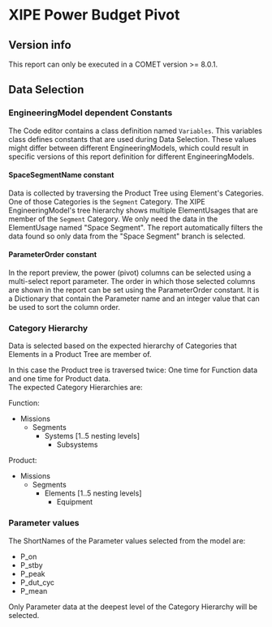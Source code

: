 # XIPE Power Budget Pivot

## Version info
This report can only be executed in a COMET version >= 8.0.1.
</br>

## Data Selection

### EngineeringModel dependent Constants
The Code editor contains a class definition named `Variables`.
This variables class defines constants that are used during Data Selection.
These values might differ between different EngineeringModels, which could result in specific versions of this report definition for different EngineeringModels.

#### SpaceSegmentName constant
Data is collected by traversing the Product Tree using Element's Categories.
One of those Categories is the `Segment` Category.
The XIPE EngineeringModel's tree hierarchy shows multiple ElementUsages that are member of the `Segment` Category.
We only need the data in the ElementUsage named "Space Segment".
The report automatically filters the data found so only data from the "Space Segment" branch is selected.

#### ParameterOrder constant
In the report preview, the power (pivot) columns can be selected using a multi-select report parameter.
The order in which those selected columns are shown in the report can be set using the ParameterOrder constant.
It is a Dictionary that contain the Parameter name and an integer value that can be used to sort the column order.

### Category Hierarchy
Data is selected based on the expected hierarchy of Categories that Elements in a Product Tree are member of.

In this case the Product tree is traversed twice: One time for Function data and one time for Product data.<br/>
The expected Category Hierarchies are:

Function:
- Missions
  - Segments
    - Systems [1..5 nesting levels]
      - Subsystems

Product:
- Missions
  - Segments
    - Elements [1..5 nesting levels]
      - Equipment

### Parameter values
The ShortNames of the Parameter values selected from the model are:

- P_on
- P_stby
- P_peak
- P_dut_cyc
- P_mean

Only Parameter data at the deepest level of the Category Hierarchy will be selected.